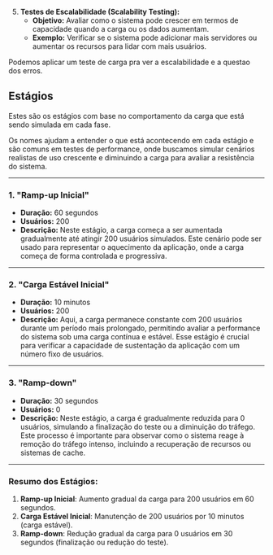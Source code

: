 5. **Testes de Escalabilidade (Scalability Testing):**
   - **Objetivo:** Avaliar como o sistema pode crescer em termos de capacidade quando a carga ou os dados aumentam.
   - **Exemplo:** Verificar se o sistema pode adicionar mais servidores ou aumentar os recursos para lidar com mais usuários.

Podemos aplicar um teste de carga pra ver a escalabilidade e a questao dos erros.

## **Estágios**

Estes são os estágios com base no comportamento da carga que está sendo simulada em cada fase.

Os nomes ajudam a entender o que está acontecendo em cada estágio e são comuns em testes de performance, onde buscamos simular cenários realistas de uso crescente e diminuindo a carga para avaliar a resistência do sistema.

---

### **1. "Ramp-up Inicial"**
   - **Duração:** 60 segundos  
   - **Usuários:** 200  
   - **Descrição:** Neste estágio, a carga começa a ser aumentada gradualmente até atingir 200 usuários simulados. Este cenário pode ser usado para representar o aquecimento da aplicação, onde a carga começa de forma controlada e progressiva.

---

### **2. "Carga Estável Inicial"**
   - **Duração:** 10 minutos  
   - **Usuários:** 200
   - **Descrição:** Aqui, a carga permanece constante com 200 usuários durante um período mais prolongado, permitindo avaliar a performance do sistema sob uma carga contínua e estável. Esse estágio é crucial para verificar a capacidade de sustentação da aplicação com um número fixo de usuários.

---

### **3. "Ramp-down"**
   - **Duração:** 30 segundos  
   - **Usuários:** 0  
   - **Descrição:** Neste estágio, a carga é gradualmente reduzida para 0 usuários, simulando a finalização do teste ou a diminuição do tráfego. Este processo é importante para observar como o sistema reage à remoção do tráfego intenso, incluindo a recuperação de recursos ou sistemas de cache.

---

### **Resumo dos Estágios:**

1. **Ramp-up Inicial**: Aumento gradual da carga para 200 usuários em 60 segundos.
2. **Carga Estável Inicial**: Manutenção de 200 usuários por 10 minutos (carga estável).
3. **Ramp-down**: Redução gradual da carga para 0 usuários em 30 segundos (finalização ou redução do teste).


